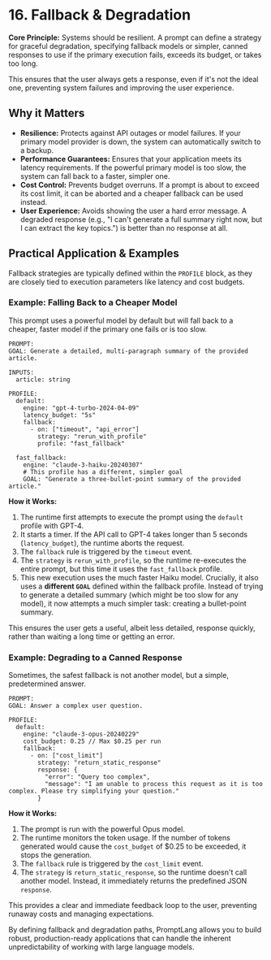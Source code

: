 # 16. Fallback & Degradation

**Core Principle:** Systems should be resilient. A prompt can define a strategy for graceful degradation, specifying fallback models or simpler, canned responses to use if the primary execution fails, exceeds its budget, or takes too long.

This ensures that the user always gets a response, even if it's not the ideal one, preventing system failures and improving the user experience.

## Why it Matters

*   **Resilience:** Protects against API outages or model failures. If your primary model provider is down, the system can automatically switch to a backup.
*   **Performance Guarantees:** Ensures that your application meets its latency requirements. If the powerful primary model is too slow, the system can fall back to a faster, simpler one.
*   **Cost Control:** Prevents budget overruns. If a prompt is about to exceed its cost limit, it can be aborted and a cheaper fallback can be used instead.
*   **User Experience:** Avoids showing the user a hard error message. A degraded response (e.g., "I can't generate a full summary right now, but I can extract the key topics.") is better than no response at all.

## Practical Application & Examples

Fallback strategies are typically defined within the `PROFILE` block, as they are closely tied to execution parameters like latency and cost budgets.

### Example: Falling Back to a Cheaper Model

This prompt uses a powerful model by default but will fall back to a cheaper, faster model if the primary one fails or is too slow.

```
PROMPT:
GOAL: Generate a detailed, multi-paragraph summary of the provided article.

INPUTS:
  article: string

PROFILE:
  default:
    engine: "gpt-4-turbo-2024-04-09"
    latency_budget: "5s"
    fallback:
      - on: ["timeout", "api_error"]
        strategy: "rerun_with_profile"
        profile: "fast_fallback"

  fast_fallback:
    engine: "claude-3-haiku-20240307"
    # This profile has a different, simpler goal
    GOAL: "Generate a three-bullet-point summary of the provided article."
```

**How it Works:**

1.  The runtime first attempts to execute the prompt using the `default` profile with GPT-4.
2.  It starts a timer. If the API call to GPT-4 takes longer than 5 seconds (`latency_budget`), the runtime aborts the request.
3.  The `fallback` rule is triggered by the `timeout` event.
4.  The `strategy` is `rerun_with_profile`, so the runtime re-executes the entire prompt, but this time it uses the `fast_fallback` profile.
5.  This new execution uses the much faster Haiku model. Crucially, it also uses a **different `GOAL`** defined within the fallback profile. Instead of trying to generate a detailed summary (which might be too slow for any model), it now attempts a much simpler task: creating a bullet-point summary.

This ensures the user gets a useful, albeit less detailed, response quickly, rather than waiting a long time or getting an error.

### Example: Degrading to a Canned Response

Sometimes, the safest fallback is not another model, but a simple, predetermined answer.

```
PROMPT:
GOAL: Answer a complex user question.

PROFILE:
  default:
    engine: "claude-3-opus-20240229"
    cost_budget: 0.25 // Max $0.25 per run
    fallback:
      - on: ["cost_limit"]
        strategy: "return_static_response"
        response: {
          "error": "Query too complex",
          "message": "I am unable to process this request as it is too complex. Please try simplifying your question."
        }
```

**How it Works:**

1.  The prompt is run with the powerful Opus model.
2.  The runtime monitors the token usage. If the number of tokens generated would cause the `cost_budget` of $0.25 to be exceeded, it stops the generation.
3.  The `fallback` rule is triggered by the `cost_limit` event.
4.  The `strategy` is `return_static_response`, so the runtime doesn't call another model. Instead, it immediately returns the predefined JSON `response`.

This provides a clear and immediate feedback loop to the user, preventing runaway costs and managing expectations.

By defining fallback and degradation paths, PromptLang allows you to build robust, production-ready applications that can handle the inherent unpredictability of working with large language models.